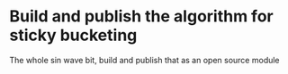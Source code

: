 # Build and publish the algorithm for sticky bucketing

The whole sin wave bit, build and publish that as an open source module